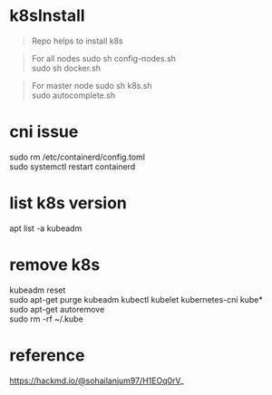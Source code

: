 # k8sInstall
> Repo helps to install k8s

> For all nodes
sudo sh config-nodes.sh  <br />
sudo sh docker.sh  <br />

> For master node
sudo sh k8s.sh <br />
sudo autocomplete.sh <br />

# cni issue

sudo rm /etc/containerd/config.toml  <br />
sudo systemctl restart containerd  <br />

# list k8s version
apt list -a kubeadm

# remove k8s
 
kubeadm reset  <br />
sudo apt-get purge kubeadm kubectl kubelet kubernetes-cni kube*     <br />
sudo apt-get autoremove    <br />
sudo rm -rf ~/.kube  <br />


# reference 
https://hackmd.io/@sohailanjum97/H1EOq0rV_
